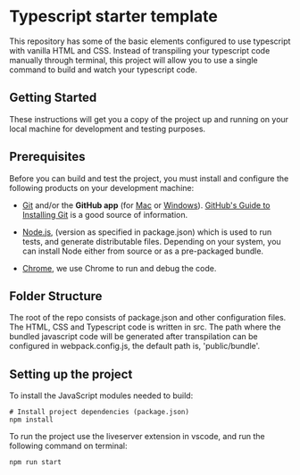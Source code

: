 # Typescript starter template

This repository has some of the basic elements configured to use typescript with vanilla HTML and CSS.
Instead of transpiling your typescript code manually through terminal, this project will allow you to use a single command to build and watch your typescript code.

## Getting Started

These instructions will get you a copy of the project up and running on your local machine for development and testing purposes.

## Prerequisites

Before you can build and test the project, you must install and configure the following products on your development machine:

  * [Git](http://git-scm.com) and/or the **GitHub app** (for [Mac](http://mac.github.com) or  [Windows](http://windows.github.com)). [GitHub's Guide to Installing Git](https://help.github.com/articles/set-up-git) is a good source of information.

  * [Node.js](http://nodejs.org), (version as specified in package.json) which is used to run tests, and generate distributable files. Depending on your system, you can install Node either from source or as a pre-packaged bundle.

  * [Chrome](https://www.google.com/chrome/browser/desktop/index.html), we use Chrome to run and debug the code.

## Folder Structure

The root of the repo consists of package.json and other configuration files.
The HTML, CSS and Typescript code is written in src.
The path where the bundled javascript code will be generated after transpilation can be configured in webpack.config.js, the default path is, 'public/bundle'.

## Setting up the project

To install the JavaScript modules needed to build:

```shell
# Install project dependencies (package.json)
npm install
```

To run the project use the liveserver extension in vscode, and run the following command on terminal:

```shell
npm run start
```